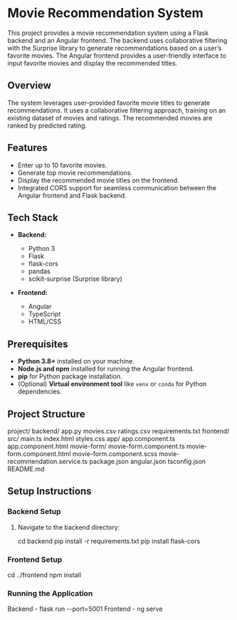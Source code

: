 # Movie Recommendation System

This project provides a movie recommendation system using a Flask backend and an Angular frontend. The backend uses collaborative filtering with the Surprise library to generate recommendations based on a user’s favorite movies. The Angular frontend provides a user-friendly interface to input favorite movies and display the recommended titles.

## Overview

The system leverages user-provided favorite movie titles to generate recommendations. It uses a collaborative filtering approach, training on an existing dataset of movies and ratings. The recommended movies are ranked by predicted rating.

## Features

- Enter up to 10 favorite movies.
- Generate top movie recommendations.
- Display the recommended movie titles on the frontend.
- Integrated CORS support for seamless communication between the Angular frontend and Flask backend.

## Tech Stack

- **Backend:**
  - Python 3
  - Flask
  - flask-cors
  - pandas
  - scikit-surprise (Surprise library)

- **Frontend:**
  - Angular
  - TypeScript
  - HTML/CSS

## Prerequisites

- **Python 3.8+** installed on your machine.
- **Node.js and npm** installed for running the Angular frontend.
- **pip** for Python package installation.
- (Optional) **Virtual environment tool** like `venv` or `conda` for Python dependencies.


## Project Structure

project/
  backend/
    app.py
    movies.csv
    ratings.csv
    requirements.txt
  frontend/
    src/
      main.ts
      index.html
      styles.css
      app/
        app.component.ts
        app.component.html
        movie-form/
          movie-form.component.ts
          movie-form.component.html
          movie-form.component.scss
        movie-recommendation.service.ts
    package.json
    angular.json
    tsconfig.json
  README.md



## Setup Instructions

### Backend Setup

1. Navigate to the backend directory:

   cd backend
   pip install -r requirements.txt
   pip install flask-cors


### Frontend Setup

cd ../frontend
npm install


### Running the Application

Backend - flask run --port=5001
Frontend - ng serve





